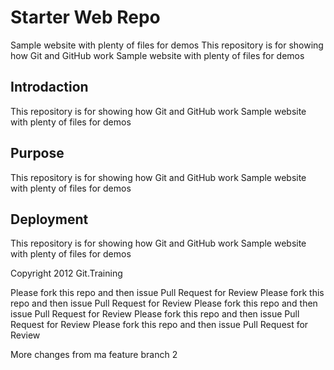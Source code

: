 # Starter Web Repo
Sample website with plenty of files for demos
This repository is for showing how Git and GitHub work
Sample website with plenty of files for demos
## Introdaction
This repository is for showing how Git and GitHub work
Sample website with plenty of files for demos
## Purpose
This repository is for showing how Git and GitHub work
Sample website with plenty of files for demos
## Deployment
This repository is for showing how Git and GitHub work
Sample website with plenty of files for demos

Copyright 2012 Git.Training

Please fork this repo and then issue Pull Request for Review
Please fork this repo and then issue Pull Request for Review
Please fork this repo and then issue Pull Request for Review
Please fork this repo and then issue Pull Request for Review
Please fork this repo and then issue Pull Request for Review

More changes from ma feature branch 2